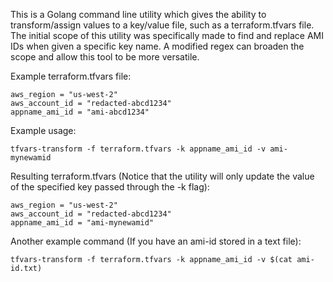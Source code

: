 This is a Golang command line utility which gives the ability to transform/assign values to a key/value file, such as a terraform.tfvars file. The initial scope of this utility was specifically made to find and replace AMI IDs when given
a specific key name. A modified regex can broaden the scope and allow this tool to be more versatile.

Example terraform.tfvars file:
```
aws_region = "us-west-2"
aws_account_id = "redacted-abcd1234"
appname_ami_id = "ami-abcd1234"
```

Example usage:
```
tfvars-transform -f terraform.tfvars -k appname_ami_id -v ami-mynewamid
```

Resulting terraform.tfvars (Notice that the utility will only update the value of the specified key passed through the -k flag):
```
aws_region = "us-west-2"
aws_account_id = "redacted-abcd1234"
appname_ami_id = "ami-mynewamid"
```

Another example command (If you have an ami-id stored in a text file):
```
tfvars-transform -f terraform.tfvars -k appname_ami_id -v $(cat ami-id.txt)
```
